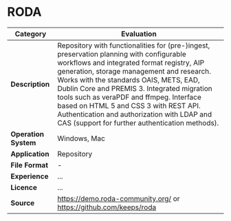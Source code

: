 # RODA

| Category | Evaluation |
| --- | --- |
| **Description**  | Repository with functionalities for (pre-)ingest, preservation planning with configurable workflows and integrated format registry, AIP generation, storage management and research. Works with the standards OAIS, METS, EAD, Dublin Core and PREMIS 3. Integrated migration tools such as veraPDF and ffmpeg. Interface based on HTML 5 and CSS 3 with REST API. Authentication and authorization with LDAP and CAS (support for further authentication methods). |
| **Operation System**  | Windows, Mac |
| **Application**  | Repository  |
| **File Format** | - |
| **Experience** | ... |
| **Licence** | ... |
| **Source** | https://demo.roda-community.org/ or https://github.com/keeps/roda |
